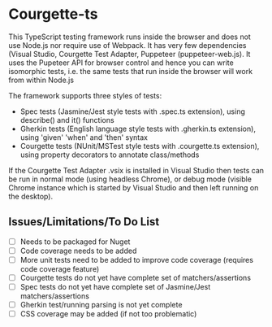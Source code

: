 # Courgette-ts
This TypeScript testing framework runs inside the browser and does not use Node.js nor require use of Webpack. It has very few dependencies (Visual Studio, Courgette Test Adapter, Puppeteer (puppeteer-web.js). It uses the Pupeteer API for browser control and hence you can write isomorphic tests, i.e. the same tests that run inside the browser will work from within Node.js

The framework supports three styles of tests:
* Spec tests (Jasmine/Jest style tests with .spec.ts extension), using describe() and it() functions
* Gherkin tests (English language style tests with .gherkin.ts extension), using 'given' 'when' and 'then' syntax
* Courgette tests (NUnit/MSTest style tests with .courgette.ts extension), using property decorators to annotate class/methods

If the Courgette Test Adapter .vsix is installed in Visual Studio then tests can be run in normal mode (using headless Chrome), or debug mode (visible Chrome instance which is started by Visual Studio and then left running on the desktop).

## Issues/Limitations/To Do List
- [ ] Needs to be packaged for Nuget
- [ ] Code coverage needs to be added
- [ ] More unit tests need to be added to improve code coverage (requires code coverage feature)
- [ ] Courgette tests do not yet have complete set of matchers/assertions
- [ ] Spec tests do not yet have complete set of Jasmine/Jest matchers/assertions
- [ ] Gherkin test/running parsing is not yet complete
- [ ] CSS coverage may be added (if not too problematic)

